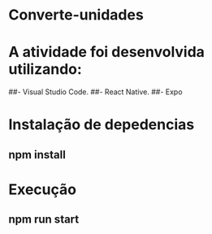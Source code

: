 # Converte-unidades

# A atividade foi desenvolvida utilizando:
 ##- Visual Studio Code. 
 ##- React Native.
 ##- Expo 
 
# Instalação de depedencias
 ## npm install

# Execução 
 ## npm run start
